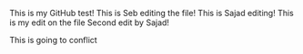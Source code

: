 This is my GitHub test!
This is Seb editing the file!
This is Sajad editing!
This is my edit on the file
Second edit by Sajad!


This is going to conflict